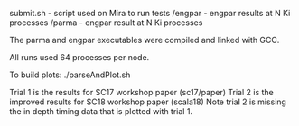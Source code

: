 submit.sh - script used on Mira to run tests
<N>/engpar - engpar results at N Ki processes
<N>/parma - engpar result at N Ki processes

The parma and engpar executables were compiled and linked with GCC.

All runs used 64 processes per node.


To build plots:
./parseAndPlot.sh <trial number = 1/2>

Trial 1 is the results for SC17 workshop paper (sc17/paper)
Trial 2 is the improved results for SC18 workshop paper (scala18)
Note trial 2 is missing the in depth timing data that is plotted with trial 1.